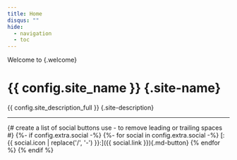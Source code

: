 ```yaml
---
title: Home
disqus: ""
hide:
  - navigation
  - toc
---
```


Welcome to
{.welcome}

# {{ config.site_name }} {.site-name}

{{ config.site_description_full }}
{.site-description}

---

{# 
    create a list of social buttons
    use - to remove leading or trailing spaces 
#}
{%- if config.extra.social -%}
    {%- for social in config.extra.social -%}
        [:{{ social.icon | replace('/', '-') }}:]({{ social.link }}){.md-button}
    {% endfor %}
{% endif %}

<style>
    .welcome {
        padding-left: .1em;
        margin-bottom: 0
    }
    .site-name {
        margin-bottom: .5em !important;
        color: orangered !important;
    }
    .site-description {
        font-size: large;
        padding-left: .05em;
        margin-bottom: 0;
    }
    .md-typeset .md-button {
        font-size: unset;
        min-width: 3em;
        text-align: center;
        padding: .3em 0 0 0;
        border-radius: .5em;
        border: 1px solid lightgray;
        color: unset;
    }
</style>

